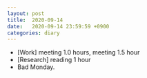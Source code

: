 ```yaml
---
layout: post
title:  2020-09-14
date:   2020-09-14 23:59:59 +0900
categories: diary
---
```


- [Work] meeting 1.0 hours, meeting 1.5 hour
- [Research] reading 1 hour
- Bad Monday.
